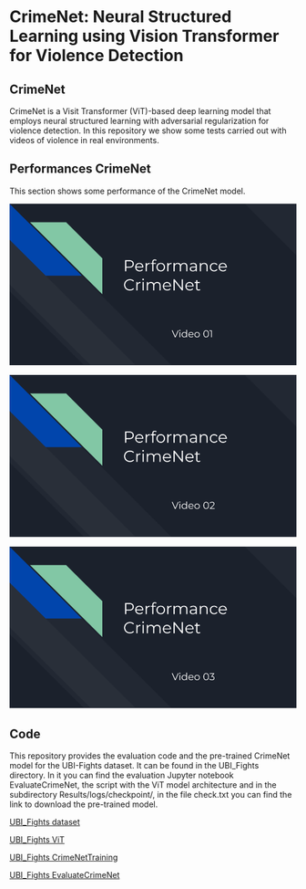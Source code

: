 # CrimeNet: Neural Structured Learning using Vision Transformer for Violence Detection 

## CrimeNet

CrimeNet is a Visit Transformer (ViT)-based deep learning model that employs neural structured learning with adversarial regularization for violence detection. In this repository we show some tests carried out with videos of violence in real environments.

## Performances CrimeNet

This section shows some performance of the CrimeNet model.

[![Watch the video](https://github.com/FernandoJRS/CrimeNet-ViT-NSL/blob/main/video_01.png)](https://drive.google.com/file/d/1Q1teUnISw3N5-Q4rHwRZ82qV08-11ObX/view?usp=sharing)

[![Watch the video](https://github.com/FernandoJRS/CrimeNet-ViT-NSL/blob/main/video_02.png)](https://drive.google.com/file/d/1rCyn0UtEpiFow1Z6-BoS6O6-wutN-O_m/view?usp=sharing)

[![Watch the video](https://github.com/FernandoJRS/CrimeNet-ViT-NSL/blob/main/video_03.png)](https://drive.google.com/file/d/1NzTYrRNsa1Yuat5HDLhiY3OjkJmMItM5/view?usp=sharing)

## Code

This repository provides the evaluation code and the pre-trained CrimeNet model for the UBI-Fights dataset. It can be found in the UBI_Fights directory. In it you can find the evaluation Jupyter notebook EvaluateCrimeNet, the script with the ViT model architecture and in the subdirectory Results/logs/checkpoint/, in the file check.txt you can find the link to download the pre-trained model.

[UBI_Fights dataset](http://socia-lab.di.ubi.pt/EventDetection/)

[UBI_Fights ViT](https://github.com/FernandoJRS/CrimeNet-ViT-NSL/blob/main/UBI_Fights/ViT.py)

[UBI_Fights CrimeNetTraining](https://github.com/FernandoJRS/CrimeNet-ViT-NSL/blob/main/UBI_Fights/CrimeNetTraining.ipynb)

[UBI_Fights EvaluateCrimeNet](https://github.com/FernandoJRS/CrimeNet-ViT-NSL/blob/main/UBI_Fights/EvaluateCrimeNet.ipynb)

